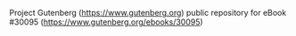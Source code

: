 Project Gutenberg (https://www.gutenberg.org) public repository for eBook #30095 (https://www.gutenberg.org/ebooks/30095)
